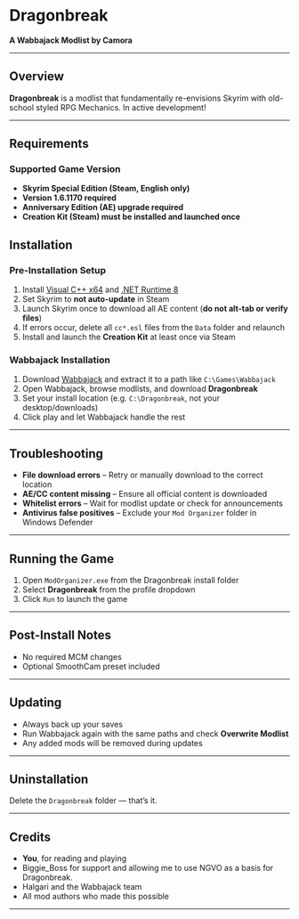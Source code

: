# Dragonbreak

**A Wabbajack Modlist by Camora**

---

## Overview

**Dragonbreak** is a modlist that fundamentally re-envisions Skyrim with old-school styled RPG Mechanics. In active development!

---

## Requirements

### Supported Game Version

- **Skyrim Special Edition (Steam, English only)**
- **Version 1.6.1170 required**
- **Anniversary Edition (AE) upgrade required**
- **Creation Kit (Steam) must be installed and launched once**

## Installation

### Pre-Installation Setup

1. Install [Visual C++ x64](https://aka.ms/vs/17/release/vc_redist.x64.exe) and [.NET Runtime 8](https://dotnet.microsoft.com/en-us/download/dotnet/thank-you/runtime-8.0.5-windows-x64-installer)
2. Set Skyrim to **not auto-update** in Steam
3. Launch Skyrim once to download all AE content (**do not alt-tab or verify files**)
4. If errors occur, delete all `cc*.esl` files from the `Data` folder and relaunch
5. Install and launch the **Creation Kit** at least once via Steam

### Wabbajack Installation

1. Download [Wabbajack](https://github.com/wabbajack-tools/wabbajack/releases) and extract it to a path like `C:\Games\Wabbajack`
2. Open Wabbajack, browse modlists, and download **Dragonbreak**
3. Set your install location (e.g. `C:\Dragonbreak`, not your desktop/downloads)
4. Click play and let Wabbajack handle the rest

---

## Troubleshooting

- **File download errors** – Retry or manually download to the correct location  
- **AE/CC content missing** – Ensure all official content is downloaded  
- **Whitelist errors** – Wait for modlist update or check for announcements  
- **Antivirus false positives** – Exclude your `Mod Organizer` folder in Windows Defender

---

## Running the Game

1. Open `ModOrganizer.exe` from the Dragonbreak install folder
2. Select **Dragonbreak** from the profile dropdown
3. Click `Run` to launch the game

---

## Post-Install Notes

- No required MCM changes
- Optional SmoothCam preset included

---

## Updating

- Always back up your saves
- Run Wabbajack again with the same paths and check **Overwrite Modlist**
- Any added mods will be removed during updates

---

## Uninstallation

Delete the `Dragonbreak` folder — that’s it.

---

## Credits

- **You**, for reading and playing
- Biggie_Boss for support and allowing me to use NGVO as a basis for Dragonbreak.
- Halgari and the Wabbajack team
- All mod authors who made this possible

---
